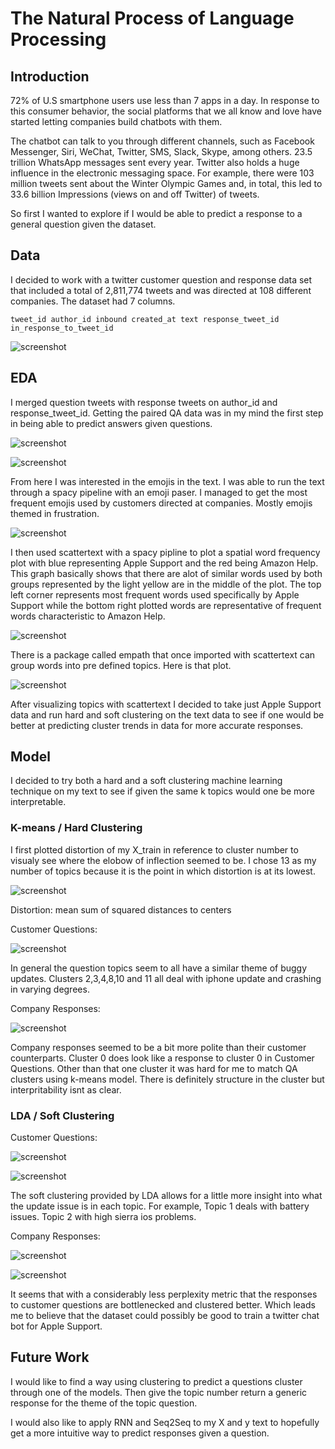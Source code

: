 # The Natural Process of Language Processing 



## Introduction
72% of U.S smartphone users use less than 7 apps in a day. In response to this consumer behavior, the social platforms that we all know and love have started letting companies build chatbots with them.

 The chatbot can talk to you through different channels, such as Facebook Messenger, Siri, WeChat, Twitter, SMS, Slack, Skype, among others. 23.5 trillion WhatsApp messages sent every year. Twitter also holds a huge influence in the electronic messaging space. For example, there were 103 million tweets sent about the Winter Olympic Games and, in total, this led to 33.6 billion Impressions (views on and off Twitter) of tweets.

So first I wanted to explore if I would be able to predict a response to a general question given the dataset.
## Data 
I decided to work with a twitter customer question and response data set that included a total of 2,811,774 tweets and was directed at 108 different companies. The dataset had 7 columns. 

<code>tweet_id  author_id	inbound  created_at text response_tweet_id in_response_to_tweet_id</code>

![screenshot](https://github.com/reallyjosh4real/Twitter_Bot/blob/master/images/Screen_Shot_2020-02-06_at_10.47.21_PM.PNG)


## EDA
I merged question tweets with response tweets on author_id and response_tweet_id. Getting the paired QA data was in my mind the first step in being able to predict answers given questions. 

![screenshot](https://github.com/reallyjosh4real/Twitter_Bot/blob/master/images/Screen_Shot_2020-02-06_at_2.32.16_PM.PNG)

![screenshot](https://github.com/reallyjosh4real/Twitter_Bot/blob/master/images/tweet_counts_per_company.PNG)


From here I was interested in the emojis in the text. I was able to run the text through a spacy pipeline with an emoji paser. I managed to get the most frequent emojis used by customers directed at companies. Mostly emojis themed in frustration.

![screenshot](https://github.com/reallyjosh4real/Twitter_Bot/blob/master/images/Screen_Shot_2020-02-06_at_2.31.21_PM.PNG)


I then used scattertext with a spacy pipline to plot a spatial word frequency plot with blue representing Apple Support and the red being Amazon Help. This graph basically shows that there are alot of similar words used by both groups represented by the light yellow are in the middle of the plot.  The top left corner represents most frequent words used specifically by Apple Support while the bottom right plotted words are representative of frequent words characteristic to Amazon Help.

![screenshot](https://github.com/reallyjosh4real/Twitter_Bot/blob/master/images/Screen_Shot_2020-02-06_at_2.34.28_PM.PNG)



There is a package called empath that once imported with scattertext can group words into pre defined topics. Here is that plot.

![screenshot](https://github.com/reallyjosh4real/Twitter_Bot/blob/master/images/Screen_Shot_2020-02-06_at_2.36.07_PM.PNG)



After visualizing topics with scattertext I decided to take just Apple Support data and run hard and soft clustering on the text data to see if one would be better at predicting cluster trends in data for more accurate responses.

## Model
I decided to try both a hard and a soft clustering machine learning technique on my text to see if given the same k topics would one be more interpretable.

### K-means / Hard Clustering
I first plotted distortion of my X_train in reference to cluster number to visualy see where the elobow of inflection seemed to be. I chose 13 as my number of topics because it is the point in which distortion is at its lowest. 

![screenshot](https://github.com/reallyjosh4real/Twitter_Bot/blob/master/images/kmeans_elbow_graph.PNG)


Distortion: mean sum of squared distances to centers

Customer Questions:

![screenshot](https://github.com/reallyjosh4real/Twitter_Bot/blob/master/images/Screen_Shot_2020-02-07_at_3.59.25_AM.PNG)


In general the question topics seem to all have a similar theme of buggy updates. Clusters 2,3,4,8,10 and 11 all deal with iphone update and crashing in varying degrees.

Company Responses:

![screenshot](https://github.com/reallyjosh4real/Twitter_Bot/blob/master/images/Screen_Shot_2020-02-07_at_4.03.00_AM.PNG)


Company responses seemed to be a bit more polite than their customer counterparts. Cluster 0 does look like a response to cluster 0 in Customer Questions. Other than that one cluster it was hard for me to match QA clusters using k-means model. There is definitely structure in the cluster but interpritability isnt as clear. 

### LDA / Soft Clustering 
Customer Questions:

![screenshot](https://github.com/reallyjosh4real/Twitter_Bot/blob/master/images/Screen_Shot_2020-02-07_at_2.39.42_AM.PNG)

![screenshot](https://github.com/reallyjosh4real/Twitter_Bot/blob/master/images/Screen_Shot_2020-02-07_at_2.40.08_AM.PNG)



The soft clustering provided by LDA allows for a little more insight into what the update issue is in each topic. For example, Topic 1 deals with battery issues. Topic 2 with high sierra ios problems. 

Company Responses:

![screenshot](https://github.com/reallyjosh4real/Twitter_Bot/blob/master/images/Screen_Shot_2020-02-07_at_2.44.15_AM.PNG)

![screenshot](https://github.com/reallyjosh4real/Twitter_Bot/blob/master/images/Screen_Shot_2020-02-07_at_2.44.32_AM.PNG)


It seems that with a considerably less perplexity metric that the responses to customer questions are bottlenecked and clustered better. Which leads me to believe that the dataset could possibly be good to train a twitter chat bot for Apple Support. 

## Future Work 
I would like to find a way using clustering to predict a questions cluster through one of the models. Then give the topic number return a generic response for the theme of the topic question.

I would also like to apply RNN and Seq2Seq to my X and y text to hopefully get a more intuitive way to predict responses given a question. 


